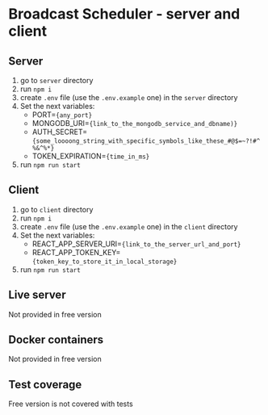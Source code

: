 #  Broadcast Scheduler - server and client

## Server
1. go to `server` directory
2. run `npm i`
3. create `.env` file (use the `.env.example` one) in the `server` directory
4. Set the next variables:
    - PORT=`{any_port}`
    - MONGODB_URI=`{link_to_the_mongodb_service_and_dbname)}`
    - AUTH_SECRET=`{some_loooong_string_with_specific_symbols_like_these_#@$=~?!#^%&^%*}`
    - TOKEN_EXPIRATION=`{time_in_ms}`
5. run `npm run start`

## Client
1. go to `client` directory
2. run `npm i`
3. create `.env` file (use the `.env.example` one) in the `client` directory
4. Set the next variables:
    - REACT_APP_SERVER_URI=`{link_to_the_server_url_and_port}`
    - REACT_APP_TOKEN_KEY=`{token_key_to_store_it_in_local_storage}`
5. run `npm run start`

## Live server
Not provided in free version

## Docker containers
Not provided in free version

## Test coverage
Free version is not covered with tests